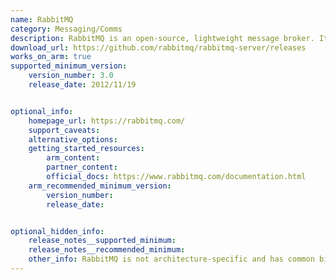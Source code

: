 ```yaml
---
name: RabbitMQ
category: Messaging/Comms
description: RabbitMQ is an open-source, lightweight message broker. It acts as a central hub for applications to communicate asynchronously by sending and receiving messages.
download_url: https://github.com/rabbitmq/rabbitmq-server/releases
works_on_arm: true
supported_minimum_version:
    version_number: 3.0
    release_date: 2012/11/19


optional_info:
    homepage_url: https://rabbitmq.com/
    support_caveats:
    alternative_options:
    getting_started_resources:
        arm_content:
        partner_content:
        official_docs: https://www.rabbitmq.com/documentation.html
    arm_recommended_minimum_version:
        version_number:
        release_date:


optional_hidden_info:
    release_notes__supported_minimum:
    release_notes__recommended_minimum:
    other_info:	RabbitMQ is not architecture-specific and has common binaries released. Hence the minimum version is the first released version(3.0).
---
```

